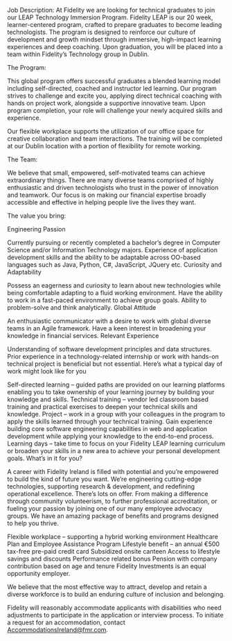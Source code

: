 Job Description:
At Fidelity we are looking for technical graduates to join our LEAP Technology Immersion Program. Fidelity LEAP is our 20 week, learner-centered program, crafted to prepare graduates to become leading technologists. The program is designed to reinforce our culture of development and growth mindset through immersive, high-impact learning experiences and deep coaching. Upon graduation, you will be placed into a team within Fidelity’s Technology group in Dublin.

The Program:

This global program offers successful graduates a blended learning model including self-directed, coached and instructor led learning. Our program strives to challenge and excite you, applying direct technical coaching with hands on project work, alongside a supportive innovative team. Upon program completion, your role will challenge your newly acquired skills and experience.

Our flexible workplace supports the utilization of our office space for creative collaboration and team interactions. The training will be completed at our Dublin location with a portion of flexibility for remote working.

The Team:

We believe that small, empowered, self-motivated teams can achieve extraordinary things. There are many diverse teams comprised of highly enthusiastic and driven technologists who trust in the power of innovation and teamwork. Our focus is on making our financial expertise broadly accessible and effective in helping people live the lives they want.

The value you bring:

Engineering Passion

Currently pursuing or recently completed a bachelor’s degree in Computer Science and/or Information Technology majors.
Experience of application development skills and the ability to be adaptable across OO-based languages such as Java, Python, C#, JavaScript, JQuery etc.
Curiosity and Adaptability

Possess an eagerness and curiosity to learn about new technologies while being comfortable adapting to a fluid working environment.
Have the ability to work in a fast-paced environment to achieve group goals.
Ability to problem-solve and think analytically.
Global Attitude

An enthusiastic communicator with a desire to work with global diverse teams in an Agile framework.
Have a keen interest in broadening your knowledge in financial services.
Relevant Experience

Understanding of software development principles and data structures.
Prior experience in a technology-related internship or work with hands-on technical project is beneficial but not essential.
Here’s what a typical day of work might look like for you

Self-directed learning – guided paths are provided on our learning platforms enabling you to take ownership of your learning journey by building your knowledge and skills.
Technical training – vendor led classroom based training and practical exercises to deepen your technical skills and knowledge.
Project – work in a group with your colleagues in the program to apply the skills learned through your technical training. Gain experience building core software engineering capabilities in web and application development while applying your knowledge to the end-to-end process.
Learning days – take time to focus on your Fidelity LEAP learning curriculum or broaden your skills in a new area to achieve your personal development goals.
What’s in it for you?

A career with Fidelity Ireland is filled with potential and you’re empowered to build the kind of future you want. We’re engineering cutting-edge technologies, supporting research & development, and redefining operational excellence. There’s lots on offer. From making a difference through community volunteerism, to further professional accreditation, or fueling your passion by joining one of our many employee advocacy groups. We have an amazing package of benefits and programs designed to help you thrive.

Flexible workplace – supporting a hybrid working environment
Healthcare Plan and Employee Assistance Program
Lifestyle benefit – an annual €500 tax-free pre-paid credit card
Subsidized onsite canteen
Access to lifestyle savings and discounts
Performance related bonus
Pension with company contribution based on age and tenure
Fidelity Investments is an equal opportunity employer.

We believe that the most effective way to attract, develop and retain a diverse workforce is to build an enduring culture of inclusion and belonging.

Fidelity will reasonably accommodate applicants with disabilities who need adjustments to participate in the application or interview process. To initiate a request for an accommodation, contact AccommodationsIreland@fmr.com.

